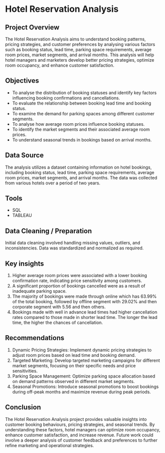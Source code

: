 # **Hotel Reservation Analysis**
## Project Overview
The Hotel Reservation Analysis aims to understand booking patterns, pricing strategies, and customer preferences by analysing various factors such as booking status, lead time, parking space requirements, average room prices, market segments, and arrival months. This analysis will help hotel managers and marketers develop better pricing strategies, optimize room occupancy, and enhance customer satisfaction.
## Objectives
-	To analyse the distribution of booking statuses and identify key factors influencing booking confirmations and cancellations.
-	To evaluate the relationship between booking lead time and booking status.
-	To examine the demand for parking spaces among different customer segments.
-	To analyse how average room prices influence booking statuses.
-	To identify the market segments and their associated average room prices.
-	To understand seasonal trends in bookings based on arrival months.
## Data Source
The analysis utilizes a dataset containing information on hotel bookings, including booking status, lead time, parking space requirements, average room prices, market segments, and arrival months. The data was collected from various hotels over a period of two years.
## Tools
- SQL
- TABLEAU 
## Data Cleaning / Preparation
Initial data cleaning involved handling missing values, outliers, and inconsistencies. Data was standardized and normalized as required.

## Key insights 
1.	Higher average room prices were associated with a lower booking confirmation rate, indicating price sensitivity among customers.
2.	A significant proportion of bookings cancelled were as a result of inadequate parking space.
3.	The majority of bookings were made through online which has 63.99% of the total booking, followed by offline segment with 29.02% and then corporate segment with 5.56 and then others.
4.	Bookings made with well in advance lead times had higher cancellation rates compared to those made in shorter lead time. The longer the lead time, the higher the chances of cancellation.

## Recommendations
1.	Dynamic Pricing Strategies: Implement dynamic pricing strategies to adjust room prices based on lead time and booking demand.
2.	Targeted Marketing: Develop targeted marketing campaigns for different market segments, focusing on their specific needs and price sensitivities.
3.	Parking Space Management: Optimize parking space allocation based on demand patterns observed in different market segments.
4.	Seasonal Promotions: Introduce seasonal promotions to boost bookings during off-peak months and maximize revenue during peak periods. 
## Conclusion
The Hotel Reservation Analysis project provides valuable insights into customer booking behaviours, pricing strategies, and seasonal trends. By understanding these factors, hotel managers can optimize room occupancy, enhance customer satisfaction, and increase revenue. Future work could involve a deeper analysis of customer feedback and preferences to further refine marketing and operational strategies.
